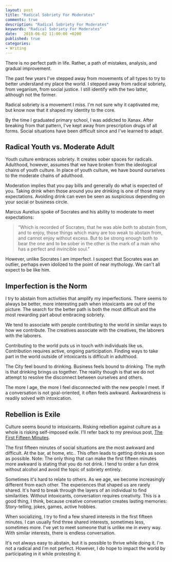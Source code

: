 ```yaml
---
layout: post
title: "Radical Sobriety For Moderates"
comments: true
description: "Radical Sobriety For Moderates"
keywords: "Radical Sobriety For Moderates"
date:   2018-06-02 11:00:00 +0200
published: true
categories:
- Writing
---
```

There is no perfect path in life. Rather, a path of mistakes, analysis, and gradual improvement.

The past few years I've stepped away from movements of all types to try to better understand my place the world. I stepped away from radical sobriety, from veganism, from social justice. I still identify with the two latter, although not the former. 

Radical sobriety is a movement I miss. I'm not sure why it captivated me, but know now that it shaped my identity to the core.

By the time I graduated primary school, I was addicted to Xanax. After breaking from that pattern, I've kept away from prescription drugs of all forms. Social situations have been difficult since and I've learned to adapt.

## Radical Youth vs. Moderate Adult

Youth culture embraces sobriety. It creates sober spaces for radicals. Adulthood, however, assumes that we have broken from the ideological chains of youth culture. In place of youth culture, we have bound ourselves to the moderate chains of adulthood.

Moderation implies that you pay bills and generally do what is expected of you. Taking drink when those around you are drinking is one of those many expectations. Avoiding drink can even be seen as suspicious depending on your social or business circle.

Marcus Aurelius spoke of Socrates and his ability to moderate to meet expectations:
> “Which is recorded of Socrates, that he was able both to abstain from, and to enjoy, those things which many are too weak to abstain from, and cannot enjoy without excess. But to be strong enough both to bear the one and to be sober in the other is the mark of a man who has a perfect and invincible soul.”

However, unlike Socrates I am imperfect. I suspect that Socrates was an outlier, perhaps even idolized to the point of near mythology. We can't all expect to be like him.

## Imperfection is the Norm

I try to abstain from activities that amplify my imperfections. There seems to always be better, more interesting path when intoxicants are out of the picture. The search for the better path is both the most difficult and the most rewarding part about embracing sobriety. 

We tend to associate with people contributing to the world in similar ways to how we contribute. The creatives associate with the creatives, the laborers with the laborers.

Contributing to the world puts us in touch with individuals like us. Contribution requires active, ongoing participation. Finding ways to take part in the world outside of intoxicants is difficult in adulthood.

The City feel bound to drinking. Business feels bound to drinking. The myth is that drinking brings us together. The reality though is that we do not attempt to resolve the disconnect between ourselves and others.

The more I age, the more I feel disconnected with the new people I meet. If a conversation is not goal-oriented, it often feels awkward. Awkwardness is readily solved with intoxication.  

## Rebellion is Exile

Culture seems bound to intoxicants. Risking rebellion against culture as a whole is risking self-imposed exile. I'll refer back to my previous post, [The First Fifteen Minutes](https://uonai.space/writing/2018/05/29/fifteen/).

The first fifteen minutes of social situations are the most awkward and difficult. At the bar, at home, etc.. This often leads to getting drinks as soon as possible. Note: The only thing that can make the first fifteen minutes more awkward is stating that you do not drink. I tend to order a fun drink without alcohol and avoid the topic of sobriety entirely. 

Sometimes it's hard to relate to others. As we age, we become increasingly different from each other. The experiences that shaped us are rarely shared. It's hard to break through the layers of an individual to find similarities. Without intoxicants, conversation requires creativity. This is a good thing, I think, because creative conversation creates lasting memories: Story-telling, jokes, games, active hobbies.

When socializing, I try to find a few shared interests in the first fifteen minutes. I can usually find three shared interests, sometimes less, sometimes more. I've yet to meet someone that is unlike me in every way. With similar interests, there is endless conversation. 

It's not always easy to abstain, but it is possible to thrive while doing it. I'm not a radical and I'm not perfect. However, I do hope to impact the world by participating in it while protesting it.
